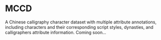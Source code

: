 # MCCD
A Chinese calligraphy character dataset with multiple attribute annotations, including characters and their corresponding script styles, dynasties, and calligraphers attribute information. Coming soon…
